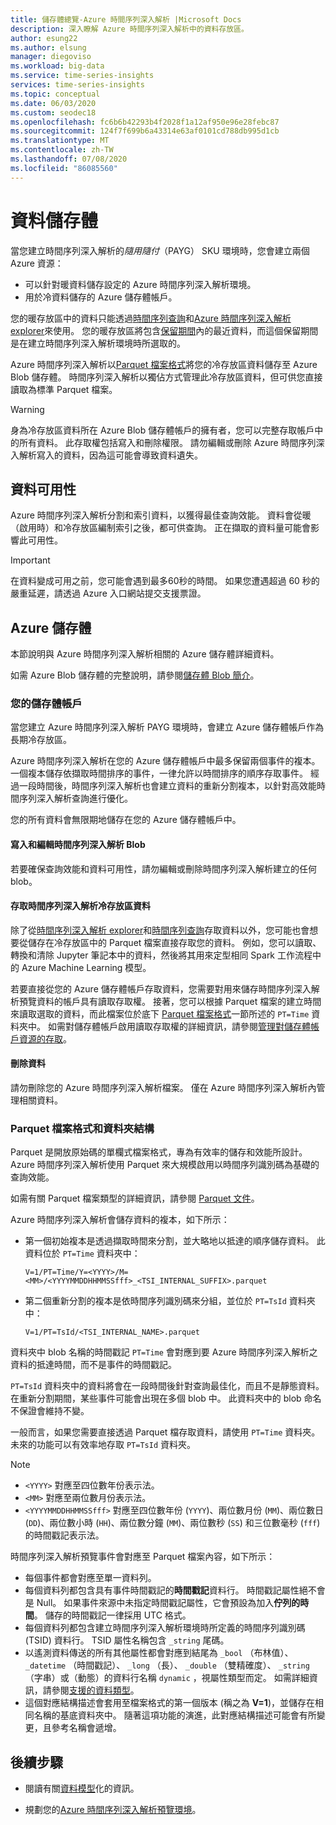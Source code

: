 ```yaml
---
title: 儲存體總覽-Azure 時間序列深入解析 |Microsoft Docs
description: 深入瞭解 Azure 時間序列深入解析中的資料存放區。
author: esung22
ms.author: elsung
manager: diegoviso
ms.workload: big-data
ms.service: time-series-insights
services: time-series-insights
ms.topic: conceptual
ms.date: 06/03/2020
ms.custom: seodec18
ms.openlocfilehash: fc6b6b42293b4f2028f1a12af950e96e28febc87
ms.sourcegitcommit: 124f7f699b6a43314e63af0101cd788db995d1cb
ms.translationtype: MT
ms.contentlocale: zh-TW
ms.lasthandoff: 07/08/2020
ms.locfileid: "86085560"
---
```

# <a name="data-storage"></a>資料儲存體

當您建立時間序列深入解析的*隨用隨付*（PAYG） SKU 環境時，您會建立兩個 Azure 資源：

* 可以針對暖資料儲存設定的 Azure 時間序列深入解析環境。
* 用於冷資料儲存的 Azure 儲存體帳戶。

您的暖存放區中的資料只能透過[時間序列查詢](./time-series-insights-update-tsq.md)和[Azure 時間序列深入解析 explorer](./time-series-insights-update-explorer.md)來使用。 您的暖存放區將包含[保留期間](./time-series-insights-update-plan.md#the-preview-environment)內的最近資料，而這個保留期間是在建立時間序列深入解析環境時所選取的。

Azure 時間序列深入解析以[Parquet 檔案格式](#parquet-file-format-and-folder-structure)將您的冷存放區資料儲存至 Azure Blob 儲存體。 時間序列深入解析以獨佔方式管理此冷存放區資料，但可供您直接讀取為標準 Parquet 檔案。

> [!WARNING]
> 身為冷存放區資料所在 Azure Blob 儲存體帳戶的擁有者，您可以完整存取帳戶中的所有資料。 此存取權包括寫入和刪除權限。 請勿編輯或刪除 Azure 時間序列深入解析寫入的資料，因為這可能會導致資料遺失。

## <a name="data-availability"></a>資料可用性

Azure 時間序列深入解析分割和索引資料，以獲得最佳查詢效能。 資料會從暖（啟用時）和冷存放區編制索引之後，都可供查詢。 正在擷取的資料量可能會影響此可用性。

> [!IMPORTANT]
> 在資料變成可用之前，您可能會遇到最多60秒的時間。 如果您遭遇超過 60 秒的嚴重延遲，請透過 Azure 入口網站提交支援票證。

## <a name="azure-storage"></a>Azure 儲存體

本節說明與 Azure 時間序列深入解析相關的 Azure 儲存體詳細資料。

如需 Azure Blob 儲存體的完整說明，請參閱[儲存體 Blob 簡介](../storage/blobs/storage-blobs-introduction.md)。

### <a name="your-storage-account"></a>您的儲存體帳戶

當您建立 Azure 時間序列深入解析 PAYG 環境時，會建立 Azure 儲存體帳戶作為長期冷存放區。  

Azure 時間序列深入解析在您的 Azure 儲存體帳戶中最多保留兩個事件的複本。 一個複本儲存依擷取時間排序的事件，一律允許以時間排序的順序存取事件。 經過一段時間後，時間序列深入解析也會建立資料的重新分割複本，以針對高效能時間序列深入解析查詢進行優化。

您的所有資料會無限期地儲存在您的 Azure 儲存體帳戶中。

#### <a name="writing-and-editing-time-series-insights-blobs"></a>寫入和編輯時間序列深入解析 Blob

若要確保查詢效能和資料可用性，請勿編輯或刪除時間序列深入解析建立的任何 blob。

#### <a name="accessing-time-series-insights-cold-store-data"></a>存取時間序列深入解析冷存放區資料

除了從[時間序列深入解析 explorer](./time-series-insights-update-explorer.md)和[時間序列查詢](./time-series-insights-update-tsq.md)存取資料以外，您可能也會想要從儲存在冷存放區中的 Parquet 檔案直接存取您的資料。 例如，您可以讀取、轉換和清除 Jupyter 筆記本中的資料，然後將其用來定型相同 Spark 工作流程中的 Azure Machine Learning 模型。

若要直接從您的 Azure 儲存體帳戶存取資料，您需要對用來儲存時間序列深入解析預覽資料的帳戶具有讀取存取權。 接著，您可以根據 Parquet 檔案的建立時間來讀取選取的資料，而此檔案位於底下 [Parquet 檔案格式](#parquet-file-format-and-folder-structure)一節所述的 `PT=Time` 資料夾中。  如需對儲存體帳戶啟用讀取存取權的詳細資訊，請參閱[管理對儲存體帳戶資源的存取](../storage/blobs/storage-manage-access-to-resources.md)。

#### <a name="data-deletion"></a>刪除資料

請勿刪除您的 Azure 時間序列深入解析檔案。 僅在 Azure 時間序列深入解析內管理相關資料。

### <a name="parquet-file-format-and-folder-structure"></a>Parquet 檔案格式和資料夾結構

Parquet 是開放原始碼的單欄式檔案格式，專為有效率的儲存和效能所設計。 Azure 時間序列深入解析使用 Parquet 來大規模啟用以時間序列識別碼為基礎的查詢效能。  

如需有關 Parquet 檔案類型的詳細資訊，請參閱 [Parquet 文件](https://parquet.apache.org/documentation/latest/)。

Azure 時間序列深入解析會儲存資料的複本，如下所示：

* 第一個初始複本是透過擷取時間來分割，並大略地以抵達的順序儲存資料。 此資料位於 `PT=Time` 資料夾中：

  `V=1/PT=Time/Y=<YYYY>/M=<MM>/<YYYYMMDDHHMMSSfff>_<TSI_INTERNAL_SUFFIX>.parquet`

* 第二個重新分割的複本是依時間序列識別碼來分組，並位於 `PT=TsId` 資料夾中：

  `V=1/PT=TsId/<TSI_INTERNAL_NAME>.parquet`

資料夾中 blob 名稱的時間戳記 `PT=Time` 會對應到要 Azure 時間序列深入解析之資料的抵達時間，而不是事件的時間戳記。

`PT=TsId` 資料夾中的資料將會在一段時間後針對查詢最佳化，而且不是靜態資料。 在重新分割期間，某些事件可能會出現在多個 blob 中。 此資料夾中的 blob 命名不保證會維持不變。 

一般而言，如果您需要直接透過 Parquet 檔存取資料，請使用 `PT=Time` 資料夾。  未來的功能可以有效率地存取 `PT=TsId` 資料夾。 

> [!NOTE]
>
> * `<YYYY>` 對應至四位數年份表示法。
> * `<MM>` 對應至兩位數月份表示法。
> * `<YYYYMMDDHHMMSSfff>` 對應至四位數年份 (`YYYY`)、兩位數月份 (`MM`)、兩位數日 (`DD`)、兩位數小時 (`HH`)、兩位數分鐘 (`MM`)、兩位數秒 (`SS`) 和三位數毫秒 (`fff`) 的時間戳記表示法。

時間序列深入解析預覽事件會對應至 Parquet 檔案內容，如下所示：

* 每個事件都會對應至單一資料列。
* 每個資料列都包含具有事件時間戳記的**時間戳記**資料行。 時間戳記屬性絕不會是 Null。 如果事件來源中未指定時間戳記屬性，它會預設為加入**佇列的時間**。 儲存的時間戳記一律採用 UTC 格式。
* 每個資料列都包含建立時間序列深入解析環境時所定義的時間序列識別碼 (TSID) 資料行。 TSID 屬性名稱包含 `_string` 尾碼。
* 以遙測資料傳送的所有其他屬性都會對應到結尾為 `_bool` （布林值）、 `_datetime` （時間戳記）、 `_long` （長）、 `_double` （雙精確度）、 `_string` （字串）或（動態）的資料行名稱 `dynamic` ，視屬性類型而定。  如需詳細資訊，請參閱[支援的資料類型](./concepts-supported-data-types.md)。
* 這個對應結構描述會套用至檔案格式的第一個版本 (稱之為 **V=1**)，並儲存在相同名稱的基底資料夾中。 隨著這項功能的演進，此對應結構描述可能會有所變更，且參考名稱會遞增。

## <a name="next-steps"></a>後續步驟

* 閱讀有關[資料模型](./time-series-insights-update-tsm.md)化的資訊。

* 規劃您的[Azure 時間序列深入解析預覽環境](./time-series-insights-update-plan.md)。
